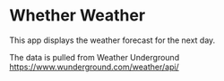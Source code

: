 Whether Weather
===================================

This app displays the weather forecast for the next day.

The data is pulled from Weather Underground
https://www.wunderground.com/weather/api/

